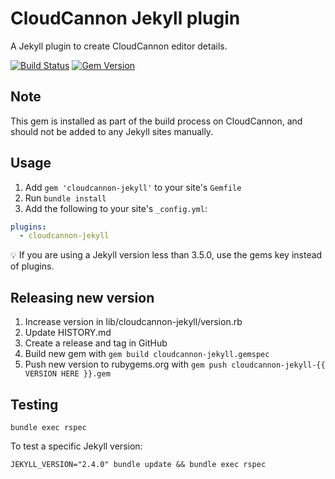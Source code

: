 # CloudCannon Jekyll plugin

A Jekyll plugin to create CloudCannon editor details.

[![Build Status](https://travis-ci.com/CloudCannon/cloudcannon-jekyll.svg?branch=main)](https://travis-ci.com/CloudCannon/cloudcannon-jekyll) [![Gem Version](https://badge.fury.io/rb/cloudcannon-jekyll.svg)](https://badge.fury.io/rb/cloudcannon-jekyll)

## Note
This gem is installed as part of the build process on CloudCannon, and should not be added
to any Jekyll sites manually.

## Usage

1. Add `gem 'cloudcannon-jekyll'` to your site's `Gemfile`
2. Run `bundle install`
3. Add the following to your site's `_config.yml`:

```yaml
plugins:
  - cloudcannon-jekyll
```

💡 If you are using a Jekyll version less than 3.5.0, use the gems key instead of plugins.


## Releasing new version

1. Increase version in lib/cloudcannon-jekyll/version.rb
2. Update HISTORY.md
3. Create a release and tag in GitHub
4. Build new gem with `gem build cloudcannon-jekyll.gemspec`
5. Push new version to rubygems.org with `gem push cloudcannon-jekyll-{{ VERSION HERE }}.gem`


## Testing

```
bundle exec rspec
```

To test a specific Jekyll version:

```
JEKYLL_VERSION="2.4.0" bundle update && bundle exec rspec
```
